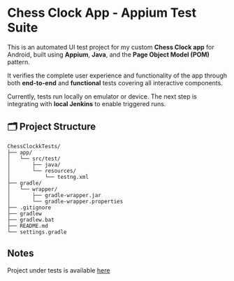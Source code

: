 # Chess Clock App - Appium Test Suite

This is an automated UI test project for my custom **Chess Clock app** for Android, built using **Appium**, **Java**, and the **Page Object Model (POM)** pattern.

It verifies the complete user experience and functionality of the app through both **end-to-end** and **functional** tests covering all interactive components.

Currently, tests run locally on emulator or device. The next step is integrating with **local Jenkins** to enable triggered runs.

## 🗂️ Project Structure

```
ChessClockkTests/
├── app/
│   └── src/test/
│       ├── java/   
│       └── resources/
│           └── testng.xml  
├── gradle/
│   └── wrapper/
│       ├── gradle-wrapper.jar
│       └── gradle-wrapper.properties
├── .gitignore
├── gradlew
├── gradlew.bat
├── README.md
└── settings.gradle
```

## Notes

Project under tests is available [here](https://github.com/lebalbina/chess-clockk)
